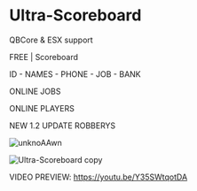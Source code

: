 # Ultra-Scoreboard

QBCore & ESX support

FREE | Scoreboard
 
ID - NAMES - PHONE - JOB - BANK

ONLINE JOBS

ONLINE PLAYERS

NEW 1.2 UPDATE ROBBERYS


![unknoAAwn](https://user-images.githubusercontent.com/86611932/192689145-d85d967e-447b-4ad6-bf76-ccc7b8599a64.png)
 
![Ultra-Scoreboard copy](https://user-images.githubusercontent.com/86611932/192123208-45075f71-9d85-4747-9223-b7de1d9941e9.png)


VIDEO PREVIEW:
https://youtu.be/Y35SWtqotDA

